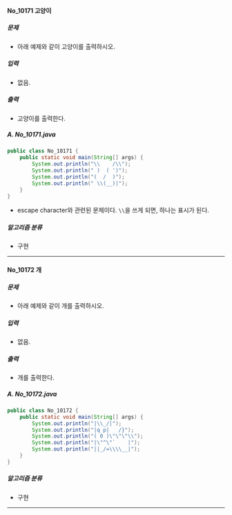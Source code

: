 #### No_10171 고양이

##### 문제

- 아래 예제와 같이 고양이를 출력하시오.

##### 입력

- 없음.

##### 출력

- 고양이를 출력한다.

##### A. No_10171.java

```java
public class No_10171 {
    public static void main(String[] args) {
        System.out.println("\\    /\\");
        System.out.println(" )  ( ')");
        System.out.println("(  /  )");
        System.out.println(" \\(__)|");
    }
}
```

- escape character와 관련된 문제이다.
  `\\`을 쓰게 되면, 하나는 표시가 된다.

##### 알고리즘 분류

- 구현

-----

#### No_10172 개

##### 문제

- 아래 예제와 같이 개를 출력하시오.

##### 입력

- 없음.

##### 출력

- 개를 출력한다.

##### A. No_10172.java

```java
public class No_10172 {
    public static void main(String[] args) {
        System.out.println("|\\_/|");
        System.out.println("|q p|   /}");
        System.out.println("( 0 )\"\"\"\\");
        System.out.println("|\"^\"`    |");
        System.out.println("||_/=\\\\__|");
    }
}
```

##### 알고리즘 분류

- 구현

-----


